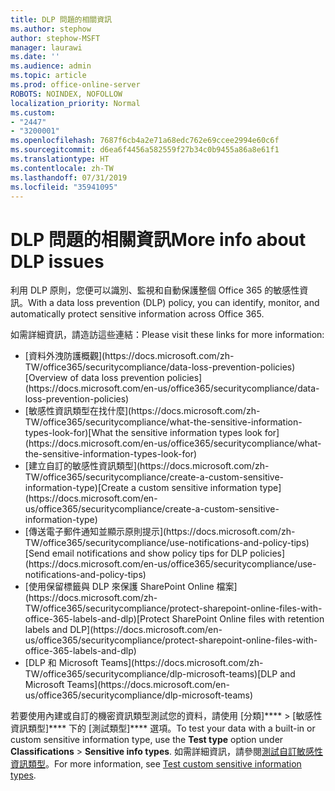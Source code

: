 ```yaml
---
title: DLP 問題的相關資訊
ms.author: stephow
author: stephow-MSFT
manager: laurawi
ms.date: ''
ms.audience: admin
ms.topic: article
ms.prod: office-online-server
ROBOTS: NOINDEX, NOFOLLOW
localization_priority: Normal
ms.custom:
- "2447"
- "3200001"
ms.openlocfilehash: 7687f6cb4a2e71a68edc762e69ccee2994e60c6f
ms.sourcegitcommit: d6ea6f4456a582559f27b34c0b9455a86a8e61f1
ms.translationtype: HT
ms.contentlocale: zh-TW
ms.lasthandoff: 07/31/2019
ms.locfileid: "35941095"
---
```

# <a name="more-info-about-dlp-issues"></a><span data-ttu-id="b9fdf-102">DLP 問題的相關資訊</span><span class="sxs-lookup"><span data-stu-id="b9fdf-102">More info about DLP issues</span></span>

<span data-ttu-id="b9fdf-103">利用 DLP 原則，您便可以識別、監視和自動保護整個 Office 365 的敏感性資訊。</span><span class="sxs-lookup"><span data-stu-id="b9fdf-103">With a data loss prevention (DLP) policy, you can identify, monitor, and automatically protect sensitive information across Office 365.</span></span>

<span data-ttu-id="b9fdf-104">如需詳細資訊，請造訪這些連結：</span><span class="sxs-lookup"><span data-stu-id="b9fdf-104">Please visit these links for more information:</span></span>

- <span data-ttu-id="b9fdf-105">
  [資料外洩防護概觀](https://docs.microsoft.com/zh-TW/office365/securitycompliance/data-loss-prevention-policies)</span><span class="sxs-lookup"><span data-stu-id="b9fdf-105">[Overview of data loss prevention policies](https://docs.microsoft.com/en-us/office365/securitycompliance/data-loss-prevention-policies)</span></span>
- <span data-ttu-id="b9fdf-106">
  [敏感性資訊類型在找什麼](https://docs.microsoft.com/zh-TW/office365/securitycompliance/what-the-sensitive-information-types-look-for)</span><span class="sxs-lookup"><span data-stu-id="b9fdf-106">[What the sensitive information types look for](https://docs.microsoft.com/en-us/office365/securitycompliance/what-the-sensitive-information-types-look-for)</span></span>
- <span data-ttu-id="b9fdf-107">
  [建立自訂的敏感性資訊類型](https://docs.microsoft.com/zh-TW/office365/securitycompliance/create-a-custom-sensitive-information-type)</span><span class="sxs-lookup"><span data-stu-id="b9fdf-107">[Create a custom sensitive information type](https://docs.microsoft.com/en-us/office365/securitycompliance/create-a-custom-sensitive-information-type)</span></span>
- <span data-ttu-id="b9fdf-108">
  [傳送電子郵件通知並顯示原則提示](https://docs.microsoft.com/zh-TW/office365/securitycompliance/use-notifications-and-policy-tips)</span><span class="sxs-lookup"><span data-stu-id="b9fdf-108">[Send email notifications and show policy tips for DLP policies](https://docs.microsoft.com/en-us/office365/securitycompliance/use-notifications-and-policy-tips)</span></span>
- <span data-ttu-id="b9fdf-109">
  [使用保留標籤與 DLP 來保護 SharePoint Online 檔案](https://docs.microsoft.com/zh-TW/office365/securitycompliance/protect-sharepoint-online-files-with-office-365-labels-and-dlp)</span><span class="sxs-lookup"><span data-stu-id="b9fdf-109">[Protect SharePoint Online files with retention labels and DLP](https://docs.microsoft.com/en-us/office365/securitycompliance/protect-sharepoint-online-files-with-office-365-labels-and-dlp)</span></span>
- <span data-ttu-id="b9fdf-110">
  [DLP 和 Microsoft Teams](https://docs.microsoft.com/zh-TW/office365/securitycompliance/dlp-microsoft-teams)</span><span class="sxs-lookup"><span data-stu-id="b9fdf-110">[DLP and Microsoft Teams](https://docs.microsoft.com/en-us/office365/securitycompliance/dlp-microsoft-teams)</span></span>

<span data-ttu-id="b9fdf-111">若要使用內建或自訂的機密資訊類型測試您的資料，請使用 [分類]\*\*\*\*  >  [敏感性資訊類型]\*\*\*\* 下的 [測試類型]\*\*\*\* 選項。</span><span class="sxs-lookup"><span data-stu-id="b9fdf-111">To test your data with a built-in or custom sensitive information type, use the **Test type** option under **Classifications** > **Sensitive info types**.</span></span> <span data-ttu-id="b9fdf-112">如需詳細資訊，請參閱[測試自訂敏感性資訊類型](https://docs.microsoft.com/zh-TW/office365/securitycompliance/create-a-custom-sensitive-information-type#test-custom-sensitive-information-types-in-the-security--compliance-center)。</span><span class="sxs-lookup"><span data-stu-id="b9fdf-112">For more information, see [Test custom sensitive information types](https://docs.microsoft.com/en-us/office365/securitycompliance/create-a-custom-sensitive-information-type#test-custom-sensitive-information-types-in-the-security--compliance-center).</span></span>